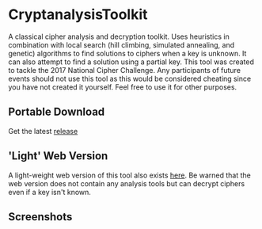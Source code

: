 # CryptanalysisToolkit
A classical cipher analysis and decryption toolkit. Uses heuristics in combination with local search (hill climbing, simulated annealing, and genetic) algorithms to find solutions to ciphers when a key is unknown. It can also attempt to find a solution using a partial key. This tool was created to tackle the 2017 National Cipher Challenge. Any participants of future events should not use this tool as this would be considered cheating since you have not created it yourself. Feel free to use it for other purposes.

## Portable Download
Get the latest [release](https://github.com/armytricks/CryptanalysisToolkit/releases/latest)

## 'Light' Web Version
A light-weight web version of this tool also exists [here](http://dulhanjayalath.com/decryptr). Be warned that the web version does not contain any analysis tools but can decrypt ciphers even if a key isn't known.

## Screenshots
